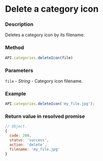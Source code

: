 # Delete a category icon

### Description

Deletes a category icon by its filename.

### Method

```js
API.categories.deleteIcon(file)
```

### Parameters
`file` - *String* - Category icon filename.

### Example

```js
API.categories.deleteIcon('my_file.jpg');
```

### Return value in resolved promise

```js
// Object.
{
  code: 200,
  status: 'success',
  action: 'delete',
  filename: 'my_file.jpg'
}
```
